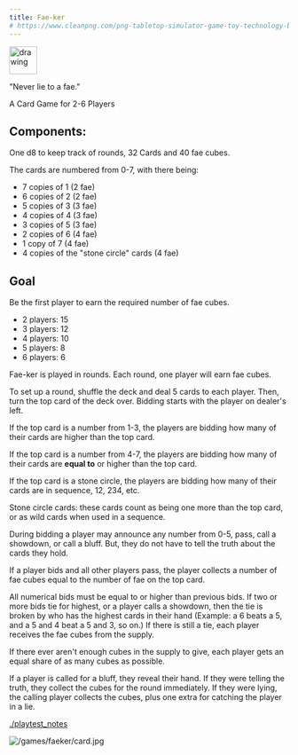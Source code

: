 ```yaml
---
title: Fae-ker
# https://www.cleanpng.com/png-tabletop-simulator-game-toy-technology-berserk-4341230/download-png.html
---
```


[<img src="/images/tabletopsim.png" alt="drawing" width="50"/>](https://steamcommunity.com/sharedfiles/filedetails/?id=3411022136)

"Never lie to a fae."

A Card Game for 2-6 Players

## Components:

One d8 to keep track of rounds, 32 Cards and 40 fae cubes.

The cards are numbered from 0-7, with there being:

 - 7 copies of 1 (2 fae)
 - 6 copies of 2 (2 fae)
 - 5 copies of 3 (3 fae)
 - 4 copies of 4 (3 fae)
 - 3 copies of 5 (3 fae)
 - 2 copies of 6 (4 fae)
 - 1 copy of 7 (4 fae)
 - 4 copies of the "stone circle" cards (4 fae)

## Goal 

Be the first player to earn the required number of fae cubes.

 - 2 players: 15
 - 3 players: 12
 - 4 players: 10
 - 5 players: 8
 - 6 players: 6

Fae-ker is played in rounds. Each round, one player will earn fae cubes.

To set up a round, shuffle the deck and deal 5 cards to each player. Then, turn the top card of the deck over. Bidding starts with the player on dealer's left. 

If the top card is a number from 1-3, the players are bidding how many of their cards are higher than the top card. 

If the top card is a number from 4-7, the players are bidding how many of their cards are **equal to** or higher than the top card.

If the top card is a stone circle, the players are bidding how many of their cards are in sequence, 12, 234, etc.

Stone circle cards: these cards count as being one more than the top card, or as wild cards when used in a sequence.

During bidding a player may announce any number from 0-5, pass, call a showdown, or call a bluff. But, they do not have to tell the truth about the cards they hold. 

If a player bids and all other players pass, the player collects a number of fae cubes equal to the number of fae on the top card.

All numerical bids must be equal to or higher than previous bids. If two or more bids tie for highest, or a player calls a showdown, then the tie is broken by who has the highest cards in their hand (Example: a 6 beats a 5, and a 5 and 4 beat a 5 and 3, so on.) If there is still a tie, each player receives the fae cubes from the supply. 

If there ever aren't enough cubes in the supply to give, each player gets an equal share of as many cubes as possible.

If a player is called for a bluff, they reveal their hand. If they were telling the truth, they collect the cubes for the round immediately. If they were lying, the calling player collects the cubes, plus one extra for catching the player in a lie.

[./playtest_notes](./playtest_notes)

![/games/faeker/card.jpg](/games/faeker/card.jpg)
